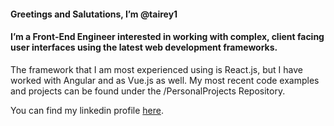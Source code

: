 #### Greetings and Salutations, I’m @tairey1

#### I’m a Front-End Engineer interested in working with complex, client facing user interfaces using the latest web development frameworks.

The framework that I am most experienced using is React.js, but I have worked with Angular and as Vue.js as well.
My most recent code examples and projects can be found under the /PersonalProjects Repository.

You can find my linkedin profile [here](https://www.linkedin.com/in/theodore-airey/).

